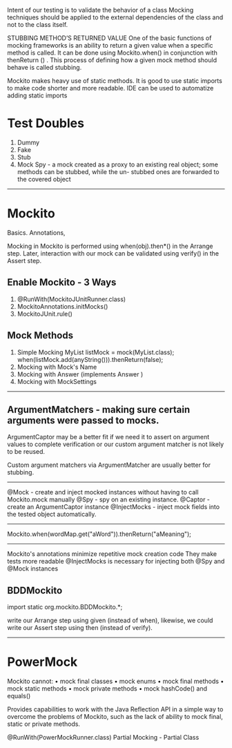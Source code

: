 Intent of our testing is to validate the behavior of a class
Mocking techniques should be applied to the external dependencies of the class and not to the class itself.

STUBBING METHOD’S RETURNED VALUE
One of the basic functions of mocking frameworks is an ability to return a given value when a specific method is called. It can be done using Mockito.when() in conjunction with thenReturn () . This process of defining how a given mock method should behave is called stubbing.

Mockito makes heavy use of static methods. It is good to use static imports to make code shorter and more readable. IDE can be used to
automatize adding static imports


# Test Doubles
1. Dummy
2. Fake
3. Stub
4. Mock
Spy - a mock created as a proxy to an existing real object; some
methods can be stubbed, while the un- stubbed ones are forwarded to the covered object
----------------------------------------------------
# Mockito 

Basics. Annotations, 



Mocking in Mockito is performed using when(obj).then*() in the Arrange step.
Later, interaction with our mock can be validated using verify() in the Assert step.

## Enable Mockito - 3 Ways
1. @RunWith(MockitoJUnitRunner.class)
2. MockitoAnnotations.initMocks()
3. MockitoJUnit.rule()

## Mock Methods

1. Simple Mocking
MyList listMock = mock(MyList.class);
when(listMock.add(anyString())).thenReturn(false);
2. Mocking with Mock's Name
3. Mocking with Answer (implements Answer<Boolean> )
4. Mocking with MockSettings

----------------------------------------------------

## ArgumentMatchers - making sure certain arguments were passed to mocks.

ArgumentCaptor may be a better fit if we need it to assert on argument values to complete
verification or our custom argument matcher is not likely to be reused.

Custom argument matchers via ArgumentMatcher are usually better for stubbing.

----------------------------------------------------

@Mock - create and inject mocked instances without having to call Mockito.mock manually
@Spy - spy on an existing instance.
@Captor - create an ArgumentCaptor instance
@InjectMocks - inject mock fields into the tested object automatically.

----------------------------------------------------

Mockito.when(wordMap.get("aWord")).thenReturn("aMeaning");

----------------------------------------------------

Mockito's annotations minimize repetitive mock creation code
They make tests more readable
@InjectMocks is necessary for injecting both @Spy and @Mock instances


## BDDMockito
import static org.mockito.BDDMockito.*;

write our Arrange step using given (instead of when), likewise, we could write our Assert step using then (instead of verify).

----------------------------------------------------

# PowerMock

Mockito cannot:
•	 mock final classes
•	 mock enums
•	 mock final methods
•	 mock static methods
•	 mock private methods
•	 mock hashCode() and equals()

Provides capabilities to work with the Java Reflection API in a simple way to overcome the problems of Mockito, such as the lack of ability to mock final, static or private methods.

@RunWith(PowerMockRunner.class)
Partial Mocking - Partial Class



